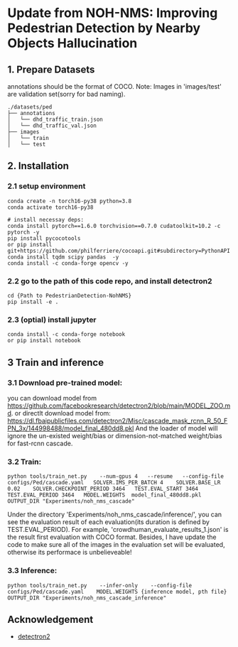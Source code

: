 # Update from NOH-NMS: Improving Pedestrian Detection by Nearby Objects Hallucination

## 1. Prepare Datasets
annotations should be the format of COCO.
Note: Images in 'images/test' are validation set(sorry for bad naming).
```
./datasets/ped
├── annotations
│   └── dhd_traffic_train.json
│   └── dhd_traffic_val.json
├── images
│   └── train
│   └── test
```

## 2. Installation
### 2.1 setup environment
```
conda create -n torch16-py38 python=3.8
conda activate torch16-py38

# install necessay deps:
conda install pytorch==1.6.0 torchvision==0.7.0 cudatoolkit=10.2 -c pytorch -y
pip install pycocotools 
or pip install git+https://github.com/philferriere/cocoapi.git#subdirectory=PythonAPI
conda install tqdm scipy pandas  -y
conda install -c conda-forge opencv -y
```
### 2.2 go to the path of this code repo, and install detectron2
```
cd {Path to PedestrianDetection-NohNMS}
pip install -e . 
```
### 2.3 (optial) install jupyter
```
conda install -c conda-forge notebook
or pip install notebook
```

## 3 Train and inference
### 3.1 Download pre-trained model:
you can download model from https://github.com/facebookresearch/detectron2/blob/main/MODEL_ZOO.md. or directlt download model from: https://dl.fbaipublicfiles.com/detectron2/Misc/cascade_mask_rcnn_R_50_FPN_3x/144998488/model_final_480dd8.pkl
And the loader of model will ignore the un-existed weight/bias or dimension-not-matched weight/bias for fast-rcnn cascade.

### 3.2 Train:
```
python tools/train_net.py    --num-gpus 4   --resume   --config-file configs/Ped/cascade.yaml   SOLVER.IMS_PER_BATCH 4    SOLVER.BASE_LR 0.02    SOLVER.CHECKPOINT_PERIOD 3464   TEST.EVAL_START 3464   TEST.EVAL_PERIOD 3464   MODEL.WEIGHTS  model_final_480dd8.pkl  OUTPUT_DIR "Experiments/noh_nms_cascade"
```
Under the directory 'Experiments/noh_nms_cascade/inference/', you can see the evaluation result of each evaluation(its duration is defined by TEST.EVAL_PERIOD).
For example, 'crowdhuman_evaluate_results_1.json' is the result first evaluation with COCO format. Besides, I have update the code to make sure all of the images in the evaluation set will be evaluated, otherwise its performace is unbelieveable!

### 3.3 Inference:
```
python tools/train_net.py    --infer-only    --config-file configs/Ped/cascade.yaml    MODEL.WEIGHTS {inference model, pth file}    OUTPUT_DIR "Experiments/noh_nms_cascade_inference"
```

## Acknowledgement
* [detectron2](https://github.com/facebookresearch/detectron2)

